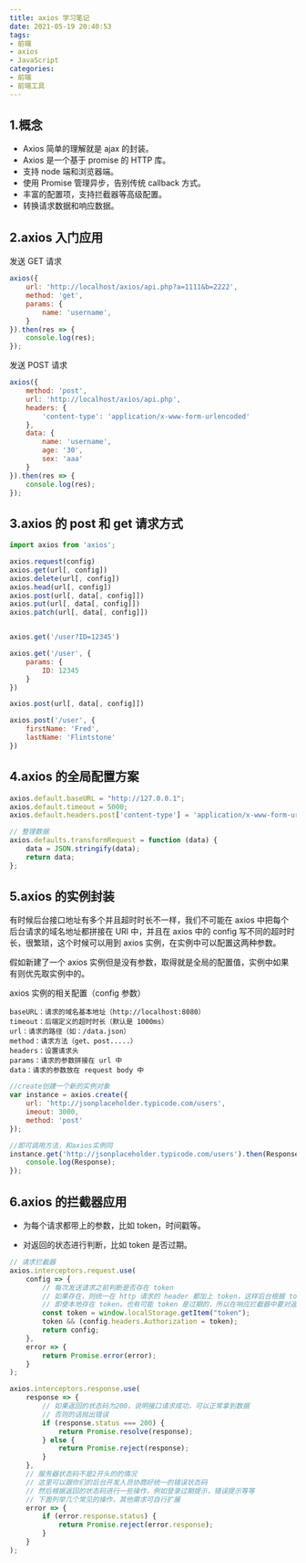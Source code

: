 ```yaml
---
title: axios 学习笔记
date: 2021-05-19 20:40:53
tags:
- 前端
- axios
- JavaScript
categories:
- 前端
- 前端工具
---
```


## 1.概念

- Axios 简单的理解就是 ajax 的封装。
- Axios 是一个基于 promise 的 HTTP 库。
- 支持 node 端和浏览器端。
- 使用 Promise 管理异步，告别传统 callback 方式。
- 丰富的配置项，支持拦截器等高级配置。
- 转换请求数据和响应数据。

<!-- more -->

## 2.axios 入门应用

发送 GET 请求

```js
axios({
    url: 'http://localhost/axios/api.php?a=1111&b=2222',
    method: 'get',
    params: {
        name: 'username',
    }
}).then(res => {
    console.log(res);
});
```

发送 POST 请求

```js
axios({
    method: 'post',
    url: 'http://localhost/axios/api.php',
    headers: {
        'content-type': 'application/x-www-form-urlencoded'
    },
    data: {
        name: 'username',
        age: '30',
        sex: 'aaa'
    }
}).then(res => {
    console.log(res);
});
```

## 3.axios 的 post 和 get 请求方式

```js
import axios from 'axios';

axios.request(config)
axios.get(url[, config])
axios.delete(url[, config])
axios.head(url[, config])
axios.post(url[, data[, config]])
axios.put(url[, data[, config]])
axios.patch(url[, data[, config]])


axios.get('/user?ID=12345')

axios.get('/user', {
    params: {
        ID: 12345
    }
})

axios.post(url[, data[, config]])

axios.post('/user', {
    firstName: 'Fred',
    lastName: 'Flintstone'
})
```

## 4.axios 的全局配置方案

```js
axios.default.baseURL = "http://127.0.0.1";
axios.default.timeout = 5000;
axios.default.headers.post['content-type'] = 'application/x-www-form-urlencoded';

// 整理数据
axios.defaults.transformRequest = function (data) {
    data = JSON.stringify(data);
    return data;
};
```

## 5.axios 的实例封装

有时候后台接口地址有多个并且超时时长不一样，我们不可能在 axios 中把每个后台请求的域名地址都拼接在 URl 中，并且在 axios 中的 config 写不同的超时时长，很繁琐，这个时候可以用到 axios 实例，在实例中可以配置这两种参数。

假如新建了一个 axios 实例但是没有参数，取得就是全局的配置值，实例中如果有则优先取实例中的。

axios 实例的相关配置（config 参数）

```
baseURL：请求的域名基本地址（http://localhost:8080）
timeout：后端定义的超时时长（默认是 1000ms）
url：请求的路径（如：/data.json）
method：请求方法（get、post.....）
headers：设置请求头
params：请求的参数拼接在 url 中
data：请求的参数放在 request body 中
```

```js
//create创建一个新的实例对象
var instance = axios.create({
    url: 'http://jsonplaceholder.typicode.com/users',
    imeout: 3000,
    method: 'post'
});

//即可调用方法，和axios实例同
instance.get('http://jsonplaceholder.typicode.com/users').then(Response => {
    console.log(Response);
});
```

## 6.axios 的拦截器应用

- 为每个请求都带上的参数，比如 token，时间戳等。

- 对返回的状态进行判断，比如 token 是否过期。

```js
// 请求拦截器
axios.interceptors.request.use(
    config => {
        // 每次发送请求之前判断是否存在 token
        // 如果存在，则统一在 http 请求的 header 都加上 token，这样后台根据 token 判断你的登录情况
        // 即使本地存在 token，也有可能 token 是过期的，所以在响应拦截器中要对返回状态进行判断
        const token = window.localStorage.getItem("token");
        token && (config.headers.Authorization = token);
        return config;
    },
    error => {
        return Promise.error(error);
    }
);
```

```js
axios.interceptors.response.use(
    response => {
        // 如果返回的状态码为200，说明接口请求成功，可以正常拿到数据
        // 否则的话抛出错误
        if (response.status === 200) {
            return Promise.resolve(response);
        } else {
            return Promise.reject(response);
        }
    },
    // 服务器状态码不是2开头的的情况
    // 这里可以跟你们的后台开发人员协商好统一的错误状态码
    // 然后根据返回的状态码进行一些操作，例如登录过期提示，错误提示等等
    // 下面列举几个常见的操作，其他需求可自行扩展
    error => {
        if (error.response.status) {
            return Promise.reject(error.response);
        }
    }
);
```


